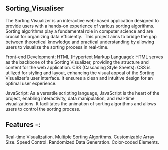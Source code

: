 ## Sorting_Visualiser 
The Sorting Visualizer is an interactive web-based application designed to provide users with a hands-on experience of various sorting algorithms. Sorting algorithms play a fundamental role in computer science and are crucial for organizing data efficiently. 
This project aims to bridge the gap between theoretical knowledge and practical understanding by allowing users to visualize the sorting process in real-time.

Front-end Development:
HTML (Hypertext Markup Language): HTML serves as the backbone of the Sorting Visualizer, providing the structure and content for the web application.
CSS (Cascading Style Sheets): CSS is utilized for styling and layout, enhancing the visual appeal of the Sorting Visualizer's user interface. It ensures a clean and intuitive design for an optimal user experience.

JavaScript: As a versatile scripting language, JavaScript is the heart of the project, enabling interactivity, data manipulation, and real-time visualizations. It facilitates the animation of sorting algorithms and allows users to control the sorting process.


## Features -:
Real-time Visualization.
Multiple Sorting Algorithms.
Customizable Array Size.
Speed Control.
Randomized Data Generation.
Color-coded Elements.
